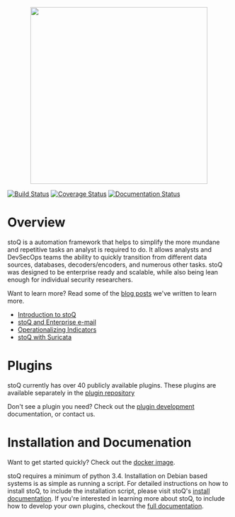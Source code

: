 
<p align="center">
<img src="https://stoq.punchcyber.com/i/stoq.png" width="400"><br />
</p>


[![Build Status](https://travis-ci.org/PUNCH-Cyber/stoq.svg?branch=v1)](https://travis-ci.org/PUNCH-Cyber/stoq)
[![Coverage Status](https://coveralls.io/repos/github/PUNCH-Cyber/stoq/badge.svg?branch=v1)](https://coveralls.io/github/PUNCH-Cyber/stoq?branch=v1)
[![Documentation Status](https://readthedocs.org/projects/stoq-framework/badge/?version=v1)](https://stoq-framework.readthedocs.io/en/latest/?badge=v1)

# Overview

stoQ is a automation framework that helps to simplify the more mundane and
repetitive tasks an analyst is required to do. It allows analysts and
DevSecOps teams the ability to quickly transition from different data sources,
databases, decoders/encoders, and numerous other tasks. stoQ was designed to be
enterprise ready and scalable, while also being lean enough for individual security
researchers.

Want to learn more? Read some of the [blog posts](https://medium.com/stoq) we've written to learn more.
- [Introduction to stoQ](https://medium.com/stoq/introduction-to-stoq-b163b3ec9e08)
- [stoQ and Enterprise e-mail](https://medium.com/stoq/know-thy-e-mail-613974084977)
- [Operationalizing Indicators](https://medium.com/stoq/operationalizing-indicators-84a2e12229d4)
- [stoQ with Suricata](https://medium.com/stoq/using-stoq-with-suricatas-file-extraction-capability-2d2ccc5b3077)

# Plugins

stoQ currently has over 40 publicly available plugins. These plugins are
available separately in the [plugin repository](https://github.com/PUNCH-Cyber/stoq-plugins-public/tree/v1)

Don't see a plugin you need? Check out the [plugin development](https://stoq-framework.readthedocs.io/en/v1/PluginDevelopment.html) documentation, or contact us.

# Installation and Documenation

Want to get started quickly? Check out the [docker image](https://hub.docker.com/r/punchcyber/stoq/).

stoQ requires a minimum of python 3.4. Installation on Debian based systems is
as simple as running a script. For detailed instructions on how to install stoQ,
to include the installation script, please visit stoQ's [install documentation](https://stoq-framework.readthedocs.io/en/v1/Installation.html). If you're
interested in learning more about stoQ, to include how to develop your own plugins,
checkout the [full documentation](https://stoq-framework.readthedocs.io/en/v1).

